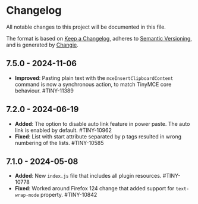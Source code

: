 # Changelog
All notable changes to this project will be documented in this file.

The format is based on [Keep a Changelog](https://keepachangelog.com/en/1.0.0/),
adheres to [Semantic Versioning](https://semver.org/spec/v2.0.0.html),
and is generated by [Changie](https://github.com/miniscruff/changie).

## 7.5.0 - 2024-11-06

- **Improved**: Pasting plain text with the `mceInsertClipboardContent` command is now a synchronous action, to match TinyMCE core behaviour. #TINY-11389

## 7.2.0 - 2024-06-19

- **Added**: The option to disable auto link feature in power paste. The auto link is enabled by default. #TINY-10962
- **Fixed**: List with start attribute separated by p tags resulted in wrong numbering of the lists. #TINY-10585

## 7.1.0 - 2024-05-08

- **Added**: New `index.js` file that includes all plugin resources. #TINY-10778
- **Fixed**: Worked around Firefox 124 change that added support for `text-wrap-mode` property. #TINY-10842
